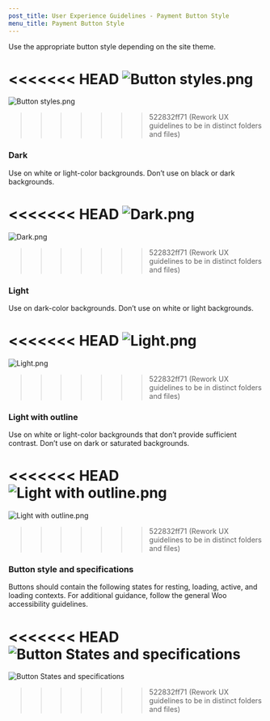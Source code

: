 ```yaml
---
post_title: User Experience Guidelines - Payment Button Style
menu_title: Payment Button Style
---
```


Use the appropriate button style depending on the site theme.

<<<<<<< HEAD
![Button styles.png](https://developer.woo.com/docs/wp-content/uploads/sites/3/2024/01/Button-styles.png)
=======
![Button styles.png](https://woo-docs-multi-com.go-vip.net/docs/wp-content/uploads/sites/3/2024/01/Button-styles.png)
>>>>>>> 522832ff71 (Rework UX guidelines to be in distinct folders and files)

### Dark

Use on white or light-color backgrounds. Don’t use on black or dark backgrounds.

<<<<<<< HEAD
![Dark.png](https://developer.woo.com/docs/wp-content/uploads/sites/3/2024/01/Dark.png)
=======
![Dark.png](https://woo-docs-multi-com.go-vip.net/docs/wp-content/uploads/sites/3/2024/01/Dark.png)
>>>>>>> 522832ff71 (Rework UX guidelines to be in distinct folders and files)

### Light

Use on dark-color backgrounds. Don’t use on white or light backgrounds.

<<<<<<< HEAD
![Light.png](https://developer.woo.com/docs/wp-content/uploads/sites/3/2024/01/Light.png)
=======
![Light.png](https://woo-docs-multi-com.go-vip.net/docs/wp-content/uploads/sites/3/2024/01/Light.png)
>>>>>>> 522832ff71 (Rework UX guidelines to be in distinct folders and files)

### Light with outline

Use on white or light-color backgrounds that don’t provide sufficient contrast. Don’t use on dark or saturated backgrounds.

<<<<<<< HEAD
![Light with outline.png](https://developer.woo.com/docs/wp-content/uploads/sites/3/2024/01/Light-with-outline.png)
=======
![Light with outline.png](https://woo-docs-multi-com.go-vip.net/docs/wp-content/uploads/sites/3/2024/01/Light-with-outline.png)
>>>>>>> 522832ff71 (Rework UX guidelines to be in distinct folders and files)

### Button style and specifications

Buttons should contain the following states for resting, loading, active, and loading contexts. For additional guidance, follow the general Woo accessibility guidelines.

<<<<<<< HEAD
![Button States and specifications](https://developer.woo.com/docs/wp-content/uploads/sites/3/2024/01/Button-States-and-specifications.png)
=======
![Button States and specifications](https://woo-docs-multi-com.go-vip.net/docs/wp-content/uploads/sites/3/2024/01/Button-States-and-specifications.png)
>>>>>>> 522832ff71 (Rework UX guidelines to be in distinct folders and files)
